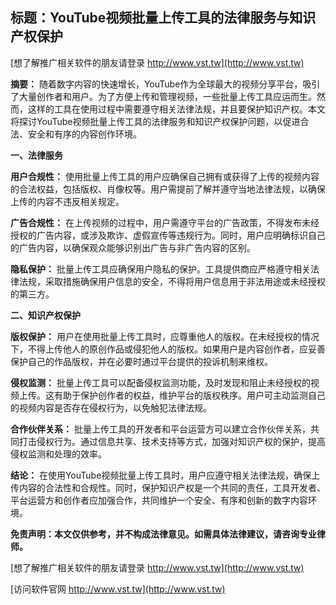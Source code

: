 ## **标题：YouTube视频批量上传工具的法律服务与知识产权保护**

[想了解推广相关软件的朋友请登录 http://www.vst.tw](http://www.vst.tw)

**摘要：**
随着数字内容的快速增长，YouTube作为全球最大的视频分享平台，吸引了大量创作者和用户。为了方便上传和管理视频，一些批量上传工具应运而生。然而，这样的工具在使用过程中需要遵守相关法律法规，并且要保护知识产权。本文将探讨YouTube视频批量上传工具的法律服务和知识产权保护问题，以促进合法、安全和有序的内容创作环境。

**一、法律服务**

**用户合规性：**
使用批量上传工具的用户应确保自己拥有或获得了上传的视频内容的合法权益，包括版权、肖像权等。用户需提前了解并遵守当地法律法规，以确保上传的内容不违反相关规定。

**广告合规性：**
在上传视频的过程中，用户需遵守平台的广告政策，不得发布未经授权的广告内容，或涉及欺诈、虚假宣传等违规行为。同时，用户应明确标识自己的广告内容，以确保观众能够识别出广告与非广告内容的区别。

**隐私保护：**
批量上传工具应确保用户隐私的保护。工具提供商应严格遵守相关法律法规，采取措施确保用户信息的安全，不得将用户信息用于非法用途或未经授权的第三方。

**二、知识产权保护**

**版权保护：**
用户在使用批量上传工具时，应尊重他人的版权。在未经授权的情况下，不得上传他人的原创作品或侵犯他人的版权。如果用户是内容创作者，应妥善保护自己的作品版权，并在必要时通过平台提供的投诉机制来维权。

**侵权监测：**
批量上传工具可以配备侵权监测功能，及时发现和阻止未经授权的视频上传。这有助于保护创作者的权益，维护平台的版权秩序。用户可主动监测自己的视频内容是否存在侵权行为，以免触犯法律法规。

**合作伙伴关系：**
批量上传工具的开发者和平台运营方可以建立合作伙伴关系，共同打击侵权行为。通过信息共享、技术支持等方式，加强对知识产权的保护，提高侵权监测和处理的效率。

**结论：**
在使用YouTube视频批量上传工具时，用户应遵守相关法律法规，确保上传内容的合法性和合规性。同时，保护知识产权是一个共同的责任，工具开发者、平台运营方和创作者应加强合作，共同维护一个安全、有序和创新的数字内容环境。

**免责声明：本文仅供参考，并不构成法律意见。如需具体法律建议，请咨询专业律师。**

[想了解推广相关软件的朋友请登录 http://www.vst.tw](http://www.vst.tw)


[访问软件官网 http://www.vst.tw](http://www.vst.tw)
